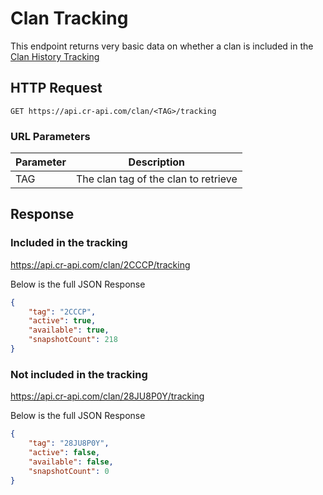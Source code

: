 # Clan Tracking

This endpoint returns very basic data on whether a clan is included in the [Clan History Tracking](/endpoints/clan_history.md)

## HTTP Request

`GET https://api.cr-api.com/clan/<TAG>/tracking`

### URL Parameters

Parameter | Description
--- | ---
TAG | The clan tag of the clan to retrieve

## Response

### Included in the tracking
https://api.cr-api.com/clan/2CCCP/tracking

Below is the full JSON Response
```json
{
    "tag": "2CCCP",
    "active": true,
    "available": true,
    "snapshotCount": 218
}
```

### Not included in the tracking
https://api.cr-api.com/clan/28JU8P0Y/tracking

Below is the full JSON Response
```json
{
    "tag": "28JU8P0Y",
    "active": false,
    "available": false,
    "snapshotCount": 0
}
```